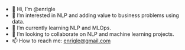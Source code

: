 - 👋 Hi, I’m @enrigle
- 👀 I’m interested in NLP and adding value to business problems using data.
- 🌱 I’m currently learning NLP and MLOps.
- 💞️ I’m looking to collaborate on NLP and machine learning projects.
- 📫 How to reach me: enrigle@gmail.com

<!---
enrigle/enrigle is a ✨ special ✨ repository because its `README.md` (this file) appears on your GitHub profile.
You can click the Preview link to take a look at your changes.
--->
